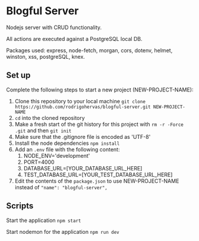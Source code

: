 # Blogful Server

Nodejs server with CRUD functionality.

All actions are executed against a PostgreSQL local DB.

Packages used: express, node-fetch, morgan, cors, dotenv, helmet, winston, xss, postgreSQL, knex.


## Set up

Complete the following steps to start a new project (NEW-PROJECT-NAME):

1. Clone this repository to your local machine `git clone https://github.com/rodrigohervas/blogful-server.git NEW-PROJECT-NAME`
2. `cd` into the cloned repository
3. Make a fresh start of the git history for this project with `rm -r -Force .git` and then `git init`
4. Make sure that the .gitignore file is encoded as 'UTF-8'
5. Install the node dependencies `npm install`
6. Add an `.env` file with the following content:
    1. NODE_ENV='development'
    2. PORT=4000
    3. DATABASE_URL=[YOUR_DATABASE_URL_HERE]
    4. TEST_DATABASE_URL=[YOUR_TEST_DATABASE_URL_HERE]
7. Edit the contents of the `package.json` to use NEW-PROJECT-NAME instead of `"name": "blogful-server",`

## Scripts

Start the application `npm start`

Start nodemon for the application `npm run dev`
